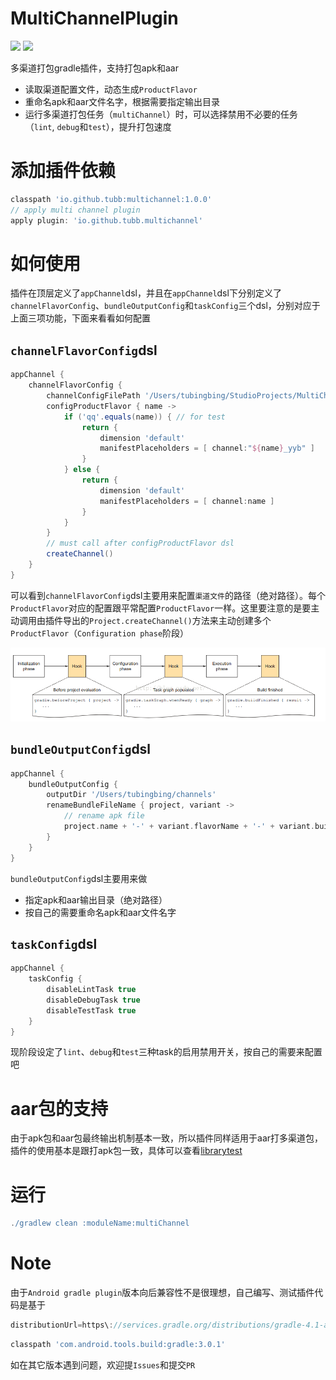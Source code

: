 # MultiChannelPlugin
![](https://img.shields.io/badge/release-v1.0.0-brightgreen.svg) [![](https://img.shields.io/badge/license-Apache%202-lightgrey.svg)](https://www.apache.org/licenses/LICENSE-2.0.html)

多渠道打包gradle插件，支持打包apk和aar
- 读取渠道配置文件，动态生成`ProductFlavor`
- 重命名apk和aar文件名字，根据需要指定输出目录
- 运行多渠道打包任务（`multiChannel`）时，可以选择禁用不必要的任务（`lint`, `debug`和`test`），提升打包速度

# 添加插件依赖
```groovy
classpath 'io.github.tubb:multichannel:1.0.0'
// apply multi channel plugin
apply plugin: 'io.github.tubb.multichannel'
```
# 如何使用
插件在顶层定义了`appChannel`dsl，并且在`appChannel`dsl下分别定义了`channelFlavorConfig`、`bundleOutputConfig`和`taskConfig`三个dsl，分别对应于上面三项功能，下面来看看如何配置

## `channelFlavorConfig`dsl
```groovy
appChannel {
    channelFlavorConfig {
        channelConfigFilePath '/Users/tubingbing/StudioProjects/MultiChannelPlugin/app/channels.txt'
        configProductFlavor { name ->
            if ('qq'.equals(name)) { // for test
                return {
                    dimension 'default'
                    manifestPlaceholders = [ channel:"${name}_yyb" ]
                }
            } else {
                return {
                    dimension 'default'
                    manifestPlaceholders = [ channel:name ]
                }
            }
        }
        // must call after configProductFlavor dsl
        createChannel()
    }
}
```
可以看到`channelFlavorConfig`dsl主要用来配置`渠道文件`的路径（绝对路径）。每个`ProductFlavor`对应的配置跟平常配置`ProductFlavor`一样。这里要注意的是要主动调用由插件导出的`Project.createChannel()`方法来主动创建多个`ProductFlavor`（`Configuration phase`阶段）

![](art/gradle_lifecycle.png)

## `bundleOutputConfig`dsl
```groovy
appChannel {
    bundleOutputConfig {
        outputDir '/Users/tubingbing/channels'
        renameBundleFileName { project, variant ->
            // rename apk file
            project.name + '-' + variant.flavorName + '-' + variant.buildType.name + '-' + variant.versionName + '.apk'
        }
    }
}
```
`bundleOutputConfig`dsl主要用来做
- 指定apk和aar输出目录（绝对路径）
- 按自己的需要重命名apk和aar文件名字
## `taskConfig`dsl
```groovy
appChannel {
	taskConfig {
        disableLintTask true
        disableDebugTask true
        disableTestTask true
    }
}
```
现阶段设定了`lint`、`debug`和`test`三种task的启用禁用开关，按自己的需要来配置吧

# aar包的支持
由于apk包和aar包最终输出机制基本一致，所以插件同样适用于aar打多渠道包，插件的使用基本是跟打apk包一致，具体可以查看[librarytest](https://github.com/TUBB/MultiChannelPlugin/blob/master/librarytest/build.gradle)

# 运行
```groovy
./gradlew clean :moduleName:multiChannel
```

# Note
由于`Android gradle plugin`版本向后兼容性不是很理想，自己编写、测试插件代码是基于
```groovy
distributionUrl=https\://services.gradle.org/distributions/gradle-4.1-all.zip
```
```groovy
classpath 'com.android.tools.build:gradle:3.0.1'
```
如在其它版本遇到问题，欢迎提`Issues`和提交`PR`